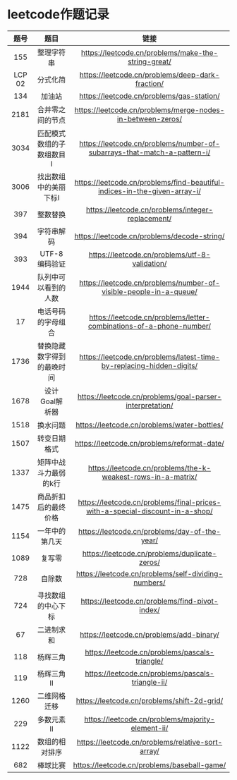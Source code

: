 # leetcode作题记录

|   题号   |      题目       |                                      链接                                      |
|:------:|:-------------:|:----------------------------------------------------------------------------:|
|  155   |     整理字符串     |             https://leetcode.cn/problems/make-the-string-great/              |
| LCP 02 |     分式化简      |               https://leetcode.cn/problems/deep-dark-fraction/               |
|  134   |      加油站      |                  https://leetcode.cn/problems/gas-station/                   |
|  2181  |   合并零之间的节点    |          https://leetcode.cn/problems/merge-nodes-in-between-zeros/          |
|  3034  | 匹配模式数组的子数组数目Ⅰ |   https://leetcode.cn/problems/number-of-subarrays-that-match-a-pattern-i/   |
|  3006  |  找出数组中的美丽下标Ⅰ  |  https://leetcode.cn/problems/find-beautiful-indices-in-the-given-array-i/   |
|  397   |     整数替换      |              https://leetcode.cn/problems/integer-replacement/               |
|  394   |     字符串解码     |                 https://leetcode.cn/problems/decode-string/                  |
|  393   |  UTF-8 编码验证   |                https://leetcode.cn/problems/utf-8-validation/                |
|  1944  |  队列中可以看到的人数   |      https://leetcode.cn/problems/number-of-visible-people-in-a-queue/       |
|   17   |   电话号码的字母组合   |     https://leetcode.cn/problems/letter-combinations-of-a-phone-number/      |
|  1736  | 替换隐藏数字得到的最晚时间 |     https://leetcode.cn/problems/latest-time-by-replacing-hidden-digits/     |
|  1678  |   设计Goal解析器   |           https://leetcode.cn/problems/goal-parser-interpretation/           |
|  1518  |     换水问题      |                 https://leetcode.cn/problems/water-bottles/                  |
|  1507  |    转变日期格式     |                 https://leetcode.cn/problems/reformat-date/                  |
|  1337  |  矩阵中战斗力最弱的k行  |         https://leetcode.cn/problems/the-k-weakest-rows-in-a-matrix/         |
|  1475  |  商品折扣后的最终价格   | https://leetcode.cn/problems/final-prices-with-a-special-discount-in-a-shop/ |
|  1154  |    一年中的第几天    |                https://leetcode.cn/problems/day-of-the-year/                 |
|  1089  |      复写零      |                https://leetcode.cn/problems/duplicate-zeros/                 |
|  728   |      自除数      |             https://leetcode.cn/problems/self-dividing-numbers/              |
|  724   |   寻找数组的中心下标   |                https://leetcode.cn/problems/find-pivot-index/                |
|   67   |     二进制求和     |                   https://leetcode.cn/problems/add-binary/                   |
|  118   |     杨辉三角      |                https://leetcode.cn/problems/pascals-triangle/                |
|  119   |     杨辉三角Ⅱ     |              https://leetcode.cn/problems/pascals-triangle-ii/               |
|  1260  |    二维网格迁移     |                 https://leetcode.cn/problems/shift-2d-grid/                  |
|  229   |     多数元素Ⅱ     |              https://leetcode.cn/problems/majority-element-ii/               |
|  1122  |    数组的相对排序    |              https://leetcode.cn/problems/relative-sort-array/               |
|  682   |     棒球比赛      |                 https://leetcode.cn/problems/baseball-game/                  |
